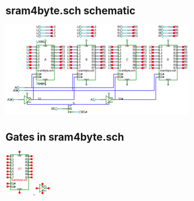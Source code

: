 # sram4byte.sch schematic
![sram4byte.sch](sram4byte.png)
# Gates in sram4byte.sch
[ ![srambyte.sym](../sym/srambyte.png) ](srambyte.html)
[ ![not.sym](../sym/not.png) ](not.html)
